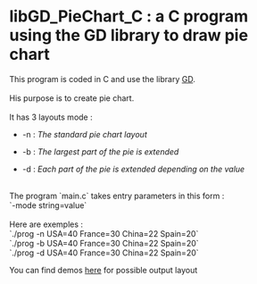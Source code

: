 # libGD_PieChart_C : a C program using the GD library to draw pie chart

This program is coded in C and use the library [GD](https://libgd.github.io/).<br><br>
His purpose is to create pie chart.<br><br>
It has 3 layouts mode :<br>
- -n : _The standard pie chart layout_<br>
* -b : _The largest part of the pie is extended_<br>
+ -d : _Each part of the pie is extended depending on the value_<br>
<br>
The program `main.c` takes entry parameters in this form :<br>
`-mode string=value`<br>
<br>
Here are exemples :<br>
`./prog -n USA=40 France=30 China=22 Spain=20`<br>
`./prog -b USA=40 France=30 China=22 Spain=20`<br>
`./prog -d USA=40 France=30 China=22 Spain=20`<br>

You can find demos [here](https://github.com/valpaz/libGD_PieChart_C/blob/main/image_repository/) for possible output layout<br>

